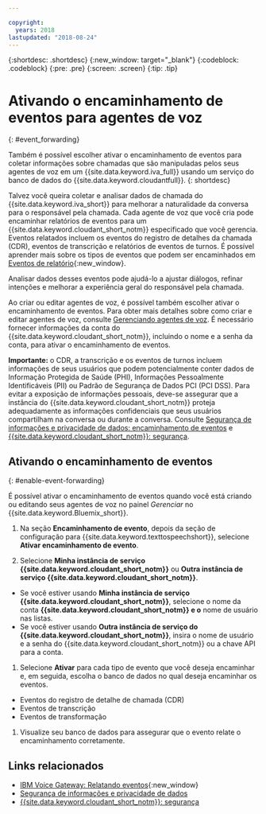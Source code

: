 ```yaml
---

copyright:
  years: 2018
lastupdated: "2018-08-24"
---
```


{:shortdesc: .shortdesc}
{:new_window: target="_blank"}
{:codeblock: .codeblock}
{:pre: .pre}
{:screen: .screen}
{:tip: .tip}


# Ativando o encaminhamento de eventos para agentes de voz
{: #event_forwarding}

Também é possível escolher ativar o encaminhamento de eventos para coletar informações sobre chamadas que são manipuladas
pelos seus agentes de voz em um {{site.data.keyword.iva_full}} usando um serviço do banco de dados do {{site.data.keyword.cloudantfull}}.
{: shortdesc}

Talvez você queira coletar e analisar dados de chamada do {{site.data.keyword.iva_short}} para melhorar a naturalidade da conversa para o responsável pela chamada. Cada agente de voz que você cria pode encaminhar relatórios de eventos para um {{site.data.keyword.cloudant_short_notm}} especificado que você gerencia. Eventos relatados incluem os eventos do registro de detalhes da chamada (CDR), eventos de transcrição e relatórios de eventos de turnos. É possível aprender mais sobre os tipos de eventos que podem ser encaminhados em
[Eventos de relatório](https://www.ibm.com/support/knowledgecenter/SS4U29/reporting.html){:new_window}.

Analisar dados desses eventos pode ajudá-lo a ajustar diálogos, refinar intenções e melhorar a experiência geral do responsável pela chamada.

Ao criar ou editar agentes de voz, é possível também escolher ativar o encaminhamento de eventos. Para obter mais detalhes sobre como criar e editar agentes de voz, consulte [Gerenciando agentes de voz](managing.html). É necessário fornecer informações da conta do {{site.data.keyword.cloudant_short_notm}}, incluindo o nome e a senha da conta, para ativar o encaminhamento de eventos.

**Importante:** o CDR, a transcrição e os eventos de turnos incluem informações de seus usuários que podem potencialmente conter dados de Informação Protegida de Saúde (PHI), Informações Pessoalmente Identificáveis (PII) ou Padrão de Segurança de Dados PCI (PCI DSS). Para evitar a exposição de informações pessoais, deve-se assegurar que a instância do {{site.data.keyword.cloudant_short_notm}} proteja adequadamente as informações confidenciais que seus usuários compartilham na conversa ou durante a conversa. Consulte [Segurança de informações e privacidade de dados: encaminhamento de eventos](infosec.html#event_forwarding) e [{{site.data.keyword.cloudant_short_notm}}: segurança](../Cloudant/offerings/security.html#security).


## Ativando o encaminhamento de eventos
{: #enable-event-forwarding}

É possível ativar o encaminhamento de eventos quando você está criando ou editando seus agentes de voz no painel _Gerenciar_ no {{site.data.keyword.Bluemix_short}}.

1. Na seção **Encaminhamento de evento**, depois da seção de configuração para {{site.data.keyword.texttospeechshort}}, selecione **Ativar encaminhamento de evento**.

1. Selecione **Minha instância de serviço {{site.data.keyword.cloudant_short_notm}}** ou **Outra instância de serviço {{site.data.keyword.cloudant_short_notm}}**.
  * Se você estiver usando **Minha instância de serviço {{site.data.keyword.cloudant_short_notm}}**, selecione o nome da conta **{{site.data.keyword.cloudant_short_notm}} e o** nome de usuário nas listas.
  * Se você estiver usando **Outra instância de serviço do {{site.data.keyword.cloudant_short_notm}}**, insira o nome de usuário e a senha do {{site.data.keyword.cloudant_short_notm}} ou a chave API para a conta.

1. Selecione **Ativar** para cada tipo de evento que você deseja encaminhar e, em seguida, escolha o banco de dados no qual deseja encaminhar os eventos.
  * Eventos do registro de detalhe de chamada (CDR)
  * Eventos de transcrição
  * Eventos de transformação

1. Visualize seu banco de dados para assegurar que o evento relate o encaminhamento corretamente.

## Links relacionados
* [IBM Voice Gateway: Relatando eventos](https://www.ibm.com/support/knowledgecenter/SS4U29/reporting.html){:new_window}
* [Segurança de informações e privacidade de dados](infosec.html)
* [{{site.data.keyword.cloudant_short_notm}}: segurança](../Cloudant/offerings/security.html#security)
